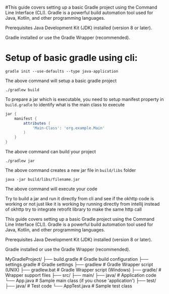 #This guide covers setting up a basic Gradle project using the Command Line Interface (CLI). Gradle is a powerful build automation tool used for Java, Kotlin, and other programming languages.

Prerequisites
Java Development Kit (JDK) installed (version 8 or later).

Gradle installed or use the Gradle Wrapper (recommended).
# Setup of basic gradle using cli:
```agsl
gradle init --use-defaults --type java-application
```

The above command will setup a basic gradle project

```agsl
./gradlew build
```

To prepare a jar which is executable, you need to setup manifest property in `build.gradle` to identify what is the main class to execute
```groovy
jar {
    manifest {
        attributes (
            'Main-Class': 'org.example.Main'
        )
    }
}

```


The above command can build your project

```agsl
./gradlew jar
```

The above command creates a new jar file in `build/libs` folder

```agsl
java -jar build/libs/filename.jar
```

The above command will execute your code


Try to build a jar and run it directly from cli and see if the okhttp code is working or not just like it is working by running directly from intellij
instead of okhttp try to integrate retrofit library to make the same http call

This guide covers setting up a basic Gradle project using the Command Line Interface (CLI). Gradle is a powerful build automation tool used for Java, Kotlin, and other programming languages.

Prerequisites
Java Development Kit (JDK) installed (version 8 or later).

Gradle installed or use the Gradle Wrapper (recommended).

MyGradleProject/
├── build.gradle           # Gradle build configuration
├── settings.gradle        # Gradle settings
├── gradlew                # Gradle Wrapper script (UNIX)
├── gradlew.bat            # Gradle Wrapper script (Windows)
├── gradle/                # Wrapper support files
├── src/
    ├── main/
        ├── java/          # Application code
            └── App.java   # Sample main class (if you chose 'application')
    ├── test/
        ├── java/          # Test code
            └── AppTest.java # Sample test class


